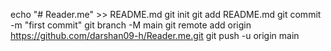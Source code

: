 echo "# Reader.me" >> README.md
git init
git add README.md
git commit -m "first commit"
git branch -M main
git remote add origin https://github.com/darshan09-h/Reader.me.git
git push -u origin main

